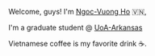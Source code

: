 Welcome, guys! I'm [Ngoc-Vuong Ho](https://vvuonghn.github.io) 🇻🇳,

I'm a graduate student @ [UoA-Arkansas](https://computer-science-and-computer-engineering.uark.edu/)

Vietnamese coffee is my favorite drink ☕.
